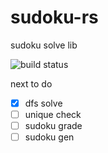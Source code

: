 # sudoku-rs
sudoku solve lib

![build status](https://travis-ci.org/laxect/sudoku-rs.svg?branch=master)

next to do

 - [x] dfs solve
 - [ ] unique check
 - [ ] sudoku grade
 - [ ] sudoku gen